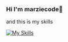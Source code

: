 ### Hi I'm marziecode👋
and this is my skills 


[![My Skills](https://skillicons.dev/icons?i=ts,js,react,tailwind,next,css,html,yarn,wordpress)](https://skillicons.dev)
<!--
**marziecode/marziecode** is a ✨ _special_ ✨ repository because its `README.md` (this file) appears on your GitHub profile.

Here are some ideas to get you started:

- 🔭 I’m currently working on ...
- 🌱 I’m currently learning ...
- 👯 I’m looking to collaborate on ...
- 🤔 I’m looking for help with ...
- 💬 Ask me about ...
- 📫 How to reach me: ...
- 😄 Pronouns: ...
- ⚡ Fun fact: ..
-->
